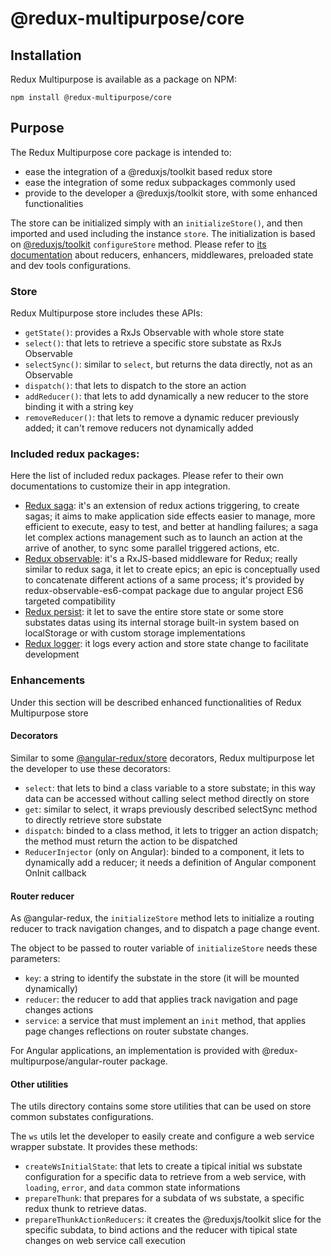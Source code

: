 # @redux-multipurpose/core

## Installation
Redux Multipurpose is available as a package on NPM:

    npm install @redux-multipurpose/core

## Purpose
The Redux Multipurpose core package is intended to:
- ease the integration of a @reduxjs/toolkit based redux store
- ease the integration of some redux subpackages commonly used
- provide to the developer a @reduxjs/toolkit store, with some enhanced functionalities

The store can be initialized simply with an `initializeStore()`, and then imported and used including the instance `store`.
The initialization is based on [@reduxjs/toolkit](https://www.npmjs.com/package/@reduxjs/toolkit) `configureStore` method. Please refer to [its documentation](https://github.com/reduxjs/redux-toolkit) about reducers, enhancers, middlewares, preloaded state and dev tools configurations.

### Store
Redux Multipurpose store includes these APIs:
- `getState()`: provides a RxJs Observable with whole store state
- `select()`: that lets to retrieve a specific store substate as RxJs Observable
- `selectSync()`: similar to `select`, but returns the data directly, not as an Observable
- `dispatch()`: that lets to dispatch to the store an action
- `addReducer()`: that lets to add dynamically a new reducer to the store binding it with a string key
- `removeReducer()`: that lets to remove a dynamic reducer previously added; it can't remove reducers not dynamically added 

### Included redux packages:
Here the list of included redux packages. Please refer to their own documentations to customize their in app integration.

- [Redux saga](https://www.npmjs.com/package/redux-saga): it's an extension of redux actions triggering, to create sagas; it aims to make application side effects easier to manage, more efficient to execute, easy to test, and better at handling failures; a saga let complex actions management such as to launch an action at the arrive of another, to sync some parallel triggered actions, etc.
- [Redux observable](https://www.npmjs.com/package/redux-observable-es6-compat): it's a RxJS-based middleware for Redux; really similar to redux saga, it let to create epics; an epic is conceptually used to concatenate different actions of a same process; it's provided by redux-observable-es6-compat package due to angular project ES6 targeted compatibility
- [Redux persist](https://www.npmjs.com/package/redux-persist): it let to save the entire store state or some store substates datas using its internal storage built-in system based on localStorage or with custom storage implementations
- [Redux logger](https://www.npmjs.com/package/redux-logger): it logs every action and store state change to facilitate development

### Enhancements
Under this section will be described enhanced functionalities of Redux Multipurpose store

#### Decorators
Similar to some [@angular-redux/store](https://www.npmjs.com/package/@angular-redux/store) decorators, Redux multipurpose let the developer to use these decorators:
- `select`: that lets to bind a class variable to a store substate; in this way data can be accessed without calling select method directly on store
- `get`: similar to select, it wraps previously described selectSync method to directly retrieve store substate
- `dispatch`: binded to a class method, it lets to trigger an action dispatch; the method must return the action to be dispatched
- `ReducerInjector` (only on Angular): binded to a component, it lets to dynamically add a reducer; it needs a definition of Angular component OnInit callback

#### Router reducer
As @angular-redux, the `initializeStore` method lets to initialize a routing reducer to track navigation changes, and to dispatch a page change event.

The object to be passed to router variable of `initializeStore` needs these parameters:
- `key`: a string to identify the substate in the store (it will be mounted dynamically)
- `reducer`: the reducer to add that applies track navigation and page changes actions
- `service`: a service that must implement an `init` method, that applies page changes reflections on router substate changes.

For Angular applications, an implementation is provided with @redux-multipurpose/angular-router package.

#### Other utilities
The utils directory contains some store utilities that can be used on store common substates configurations.

The `ws` utils let the developer to easily create and configure a web service wrapper substate. It provides these methods:
- `createWsInitialState`: that lets to create a tipical initial ws substate configuration for a specific data to retrieve from a web service, with `loading`, `error`, and `data` common state informations
- `prepareThunk`: that prepares for a subdata of ws substate, a specific redux thunk to retrieve datas.
- `prepareThunkActionReducers`: it creates the @reduxjs/toolkit slice for the specific subdata, to bind actions and the reducer with tipical state changes on web service call execution

